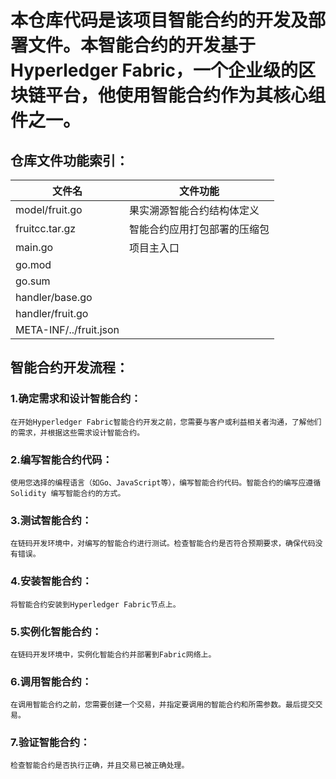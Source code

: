 # 本仓库代码是该项目智能合约的开发及部署文件。本智能合约的开发基于Hyperledger Fabric，一个企业级的区块链平台，他使用智能合约作为其核心组件之一。

## 仓库文件功能索引：
| 文件名  | 文件功能  |
|---|---|
| model/fruit.go  |  果实溯源智能合约结构体定义  |
| fruitcc.tar.gz  | 智能合约应用打包部署的压缩包  |
| main.go  | 项目主入口  |
| go.mod  |   |
| go.sum  |   |
| handler/base.go  |   |
| handler/fruit.go  |   |
| META-INF/../fruit.json  |   |

## 智能合约开发流程：

### 1.确定需求和设计智能合约：
    在开始Hyperledger Fabric智能合约开发之前，您需要与客户或利益相关者沟通，了解他们的需求，并根据这些需求设计智能合约。

### 2.编写智能合约代码：
    使用您选择的编程语言（如Go、JavaScript等），编写智能合约代码。智能合约的编写应遵循Solidity 编写智能合约的方式。

### 3.测试智能合约：
    在链码开发环境中，对编写的智能合约进行测试。检查智能合约是否符合预期要求，确保代码没有错误。

### 4.安装智能合约：
    将智能合约安装到Hyperledger Fabric节点上。

### 5.实例化智能合约：
    在链码开发环境中，实例化智能合约并部署到Fabric网络上。

### 6.调用智能合约：
    在调用智能合约之前，您需要创建一个交易，并指定要调用的智能合约和所需参数。最后提交交易。

### 7.验证智能合约：
    检查智能合约是否执行正确，并且交易已被正确处理。




